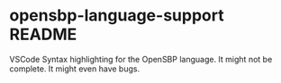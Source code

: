 # opensbp-language-support README

VSCode Syntax highlighting for the OpenSBP language. It might not be complete. It might even have bugs.
